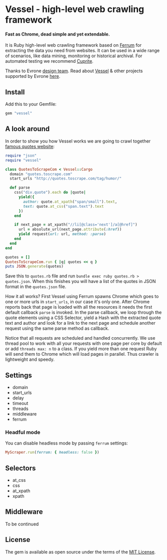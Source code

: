 # Vessel - high-level web crawling framework

#### Fast as Chrome, dead simple and yet extendable.

It is Ruby high-level web crawling framework based on
[Ferrum](https://github.com/rubycdp/ferrum) for extracting the data you need
from websites. It can be used in a wide range of scenarios, like data mining,
monitoring or historical archival. For automated testing we recommend
[Cuprite](https://github.com/rubycdp/cuprite).

Thanks to Evrone [design team](https://evrone.com/design?utm_source=github&utm_campaign=vessel). Read about [Vessel](https://evrone.com/vessel-framework?utm_source=github&utm_campaign=vessel) & other projects supported by Evrone [here](https://evrone.com/cases?utm_source=github&utm_campaign=vessel#open-source).


## Install

Add this to your Gemfile:

```ruby
gem "vessel"
```


## A look around

In order to show you how Vessel works we are going to crawl together
[famous quotes website](http://quotes.toscrape.com):

```ruby
require "json"
require "vessel"

class QuotesToScrapeCom < Vessel::Cargo
  domain "quotes.toscrape.com"
  start_urls "http://quotes.toscrape.com/tag/humor/"

  def parse
    css("div.quote").each do |quote|
      yield({
        author: quote.at_xpath("span/small").text,
        text: quote.at_css("span.text").text
      })
    end

    if next_page = at_xpath("//li[@class='next']/a[@href]")
      url = absolute_url(next_page.attribute(:href))
      yield request(url: url, method: :parse)
    end
  end
end

quotes = []
QuotesToScrapeCom.run { |q| quotes << q }
puts JSON.generate(quotes)
```

Save this to `quotes.rb` file and run `bundle exec ruby quotes.rb > quotes.json`.
When this finishes you will have a list of the quotes in JSON format in the
`quotes.json` file.

How it all works? First Vessel using Ferrum spawns Chrome which goes to one or
more urls in `start_urls`, in our case it's only one. After Chrome reports back
that page is loaded with all the resources it needs the first default callback
`parse` is invoked. In the parse callback, we loop through the quote elements
using a CSS Selector, yield a Hash with the extracted quote text and author and
look for a link to the next page and schedule another request using the same
parse method as callback.

Notice that all requests are scheduled and handled concurrently. We use thread
pool to work with all your requests with one page per core by default or add
`threads max: n` to a class. If you yield more than one request Ruby will send
them to Chrome which will load pages in parallel. Thus crawler is lightweight
and speedy.


## Settings

* domain
* start_urls
* delay
* timeout
* threads
* middleware
* ferrum

### Headful mode

You can disable headless mode by passing `ferrum` settings:

```ruby
MyScraper.run(ferrum: { headless: false })
```

## Selectors

* at_css
* css
* at_xpath
* xpath


## Middleware

To be continued


## License

The gem is available as open source under the terms of the
[MIT License](https://opensource.org/licenses/MIT).
